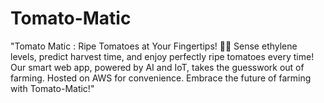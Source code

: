 # Tomato-Matic
"Tomato Matic : Ripe Tomatoes at Your Fingertips! 🍅🌿 Sense ethylene levels, predict harvest time, and enjoy perfectly ripe tomatoes every time! Our smart web app, powered by AI and IoT, takes the guesswork out of farming. Hosted on AWS for convenience. Embrace the future of farming with Tomato-Matic!"
